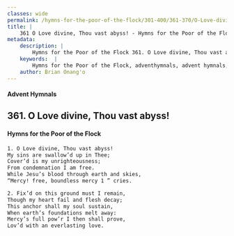 ```yaml
---
classes: wide
permalink: /hymns-for-the-poor-of-the-flock/301-400/361-370/O-Love-divine,-Thou-vast-abyss!/
title: |
    361 O Love divine, Thou vast abyss! - Hymns for the Poor of the Flock
metadata:
    description: |
        Hymns for the Poor of the Flock 361. O Love divine, Thou vast abyss!. O Love divine, Thou vast abyss! My sins are swallow’d up in Thee;  Cover’d is my unrighteousness; From condemnation I am free. While Jesu’s blood through earth and skies,  “Mercy! free, boundless mercy 1 ” cries. 
    keywords:  |
        Hymns for the Poor of the Flock, adventhymnals, advent hymnals, O Love divine, Thou vast abyss!, O Love divine, Thou vast abyss!, 
    author: Brian Onang'o
---
```


#### Advent Hymnals
## 361. O Love divine, Thou vast abyss!
####  Hymns for the Poor of the Flock

```txt
1. O Love divine, Thou vast abyss!
My sins are swallow’d up in Thee; 
Cover’d is my unrighteousness;
From condemnation I am free.
While Jesu’s blood through earth and skies, 
“Mercy! free, boundless mercy 1 ” cries.

2. Fix’d on this ground must I remain,
Though my heart fail and flesh decay; 
This anchor shall my soul sustain,
When earth’s foundations melt away: 
Mercy’s full pow’r I then shall prove,
Lov’d with an everlasting love.
```